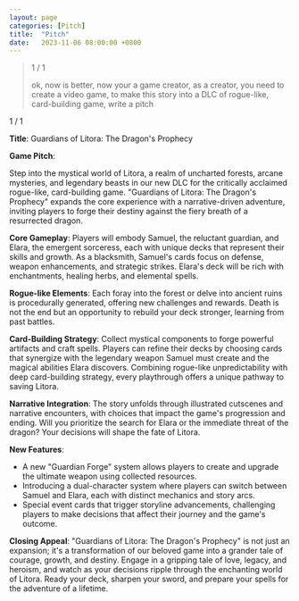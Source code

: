 ```yaml
---
layout: page
categories: [Pitch]
title:  "Pitch"
date:   2023-11-06 08:00:00 +0800
---
```


> 1 / 1
> 
> ok, now is better, now your a game creator, as a creator, you need to create a video game, to make this story into a DLC of rogue-like, card-building game, write a pitch

1 / 1

**Title**: Guardians of Litora: The Dragon's Prophecy

**Game Pitch**:

Step into the mystical world of Litora, a realm of uncharted forests, arcane mysteries, and legendary beasts in our new DLC for the critically acclaimed rogue-like, card-building game. "Guardians of Litora: The Dragon's Prophecy" expands the core experience with a narrative-driven adventure, inviting players to forge their destiny against the fiery breath of a resurrected dragon.

**Core Gameplay**: Players will embody Samuel, the reluctant guardian, and Elara, the emergent sorceress, each with unique decks that represent their skills and growth. As a blacksmith, Samuel's cards focus on defense, weapon enhancements, and strategic strikes. Elara's deck will be rich with enchantments, healing herbs, and elemental spells.

**Rogue-like Elements**: Each foray into the forest or delve into ancient ruins is procedurally generated, offering new challenges and rewards. Death is not the end but an opportunity to rebuild your deck stronger, learning from past battles.

**Card-Building Strategy**: Collect mystical components to forge powerful artifacts and craft spells. Players can refine their decks by choosing cards that synergize with the legendary weapon Samuel must create and the magical abilities Elara discovers. Combining rogue-like unpredictability with deep card-building strategy, every playthrough offers a unique pathway to saving Litora.

**Narrative Integration**: The story unfolds through illustrated cutscenes and narrative encounters, with choices that impact the game's progression and ending. Will you prioritize the search for Elara or the immediate threat of the dragon? Your decisions will shape the fate of Litora.

**New Features**:

*   A new "Guardian Forge" system allows players to create and upgrade the ultimate weapon using collected resources.
*   Introducing a dual-character system where players can switch between Samuel and Elara, each with distinct mechanics and story arcs.
*   Special event cards that trigger storyline advancements, challenging players to make decisions that affect their journey and the game's outcome.

**Closing Appeal**: "Guardians of Litora: The Dragon's Prophecy" is not just an expansion; it's a transformation of our beloved game into a grander tale of courage, growth, and destiny. Engage in a gripping tale of love, legacy, and heroism, and watch as your decisions ripple through the enchanting world of Litora. Ready your deck, sharpen your sword, and prepare your spells for the adventure of a lifetime.